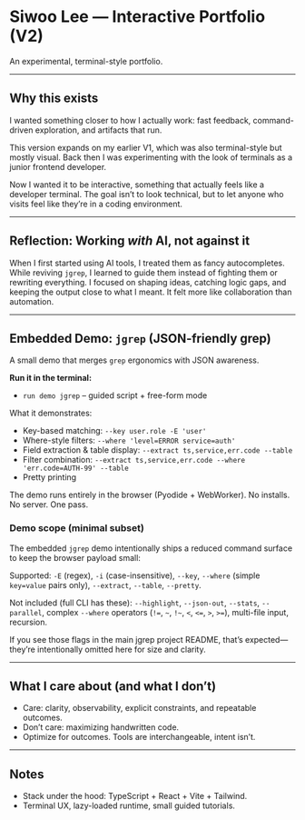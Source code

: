 # Siwoo Lee — Interactive Portfolio (V2)

An experimental, terminal-style portfolio.

---

## Why this exists

I wanted something closer to how I actually work: fast feedback, command-driven exploration, and artifacts that run.

This version expands on my earlier V1, which was also terminal-style but mostly visual. Back then I was experimenting with the look of terminals as a junior frontend developer.

Now I wanted it to be interactive, something that actually feels like a developer terminal. The goal isn’t to look technical, but to let anyone who visits feel like they’re in a coding environment.

---

## Reflection: Working *with* AI, not against it

When I first started using AI tools, I treated them as fancy autocompletes. While reviving `jgrep`, I learned to guide them instead of fighting them or rewriting everything. I focused on shaping ideas, catching logic gaps, and keeping the output close to what I meant. It felt more like collaboration than automation.

---

## Embedded Demo: `jgrep` (JSON-friendly grep)

A small demo that merges `grep` ergonomics with JSON awareness.

**Run it in the terminal:**
- `run demo jgrep` – guided script + free-form mode

What it demonstrates:
- Key-based matching: `--key user.role -E 'user'`
- Where-style filters: `--where 'level=ERROR service=auth'`
- Field extraction & table display: `--extract ts,service,err.code --table`
- Filter combination: `--extract ts,service,err.code --where 'err.code=AUTH-99' --table`
- Pretty printing

The demo runs entirely in the browser (Pyodide + WebWorker).
No installs. No server. One pass.

### Demo scope (minimal subset)

The embedded `jgrep` demo intentionally ships a reduced command surface to keep the browser payload small:

Supported: `-E` (regex), `-i` (case-insensitive), `--key`, `--where` (simple `key=value` pairs only), `--extract`, `--table`, `--pretty`.

Not included (full CLI has these): `--highlight`, `--json-out`, `--stats`, `--parallel`, complex `--where` operators (`!=`, `~`, `!~`, `<`, `<=`, `>`, `>=`), multi-file input, recursion.

If you see those flags in the main jgrep project README, that’s expected—they’re intentionally omitted here for size and clarity.

---

## What I care about (and what I don’t)

- Care: clarity, observability, explicit constraints, and repeatable outcomes.
- Don’t care: maximizing handwritten code.
- Optimize for outcomes. Tools are interchangeable, intent isn’t.

---

## Notes

- Stack under the hood: TypeScript + React + Vite + Tailwind.
- Terminal UX, lazy-loaded runtime, small guided tutorials.
